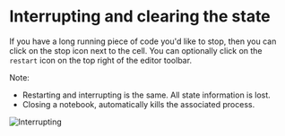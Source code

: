 # Interrupting and clearing the state

If you have a long running piece of code you'd like to stop, then you can click on the stop icon next to the cell. You can optionally click on the `restart` icon on the top right of the editor toolbar.

Note:
* Restarting and interrupting is the same. All state information is lost.
* Closing a notebook, automatically kills the associated process.

![Interrupting](https://raw.githubusercontent.com/DonJayamanne/typescript-notebook/main/resources/docs/basics/interrupt.gif)
